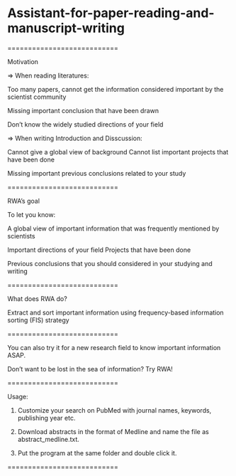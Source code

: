 # Assistant-for-paper-reading-and-manuscript-writing

 ===========================
 
Motivation

=> When reading literatures: 

Too many papers, cannot get the information considered important by the scientist community

Missing important conclusion that have been drawn 

Don’t know the widely studied directions of your field 

=> When writing Introduction and Disscussion: 

Cannot give a global view of background Cannot list important projects that have been done 

Missing important previous conclusions related to your study

 ===========================
 
RWA’s goal

To let you know: 

A global view of important information that was frequently mentioned by scientists

Important directions of your field Projects that have been done 

Previous conclusions that you should considered in your studying and writing

 ===========================
 
What does RWA do?

Extract and sort important information using frequency-based information sorting (FIS) strategy

 ===========================
 
You can also try it for a new research field to know important information ASAP.


Don’t want to be lost in the sea of information? Try RWA!

 ===========================
 
 Usage:
 
1. Customize your search on PubMed with journal names, keywords, publishing year etc.

2. Download abstracts in the format of Medline and name the file as abstract_medline.txt.

3. Put the program at the same folder and double click it.

===========================
